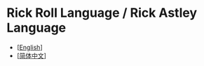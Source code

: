 # Rick Roll Language / Rick Astley Language

- [[English](https://github.com/Rick-Lang/rickroll-lang/blob/main/EnRickRoll.md)]
- [[简体中文](https://github.com/Rick-Lang/rickroll-lang/blob/main/ChRickRoll.md)]
